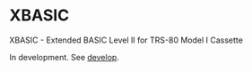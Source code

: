 # XBASIC
XBASIC - Extended BASIC Level II for TRS-80 Model I Cassette

In development. See [develop](https://github.com/Gmesoft/XBASIC/tree/develop).
